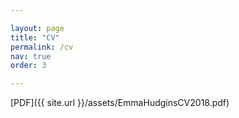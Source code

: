 ```yaml
---

layout: page
title: "CV"
permalink: /cv
nav: true
order: 3

---
```

[PDF]({{ site.url  }}/assets/EmmaHudginsCV2018.pdf)

